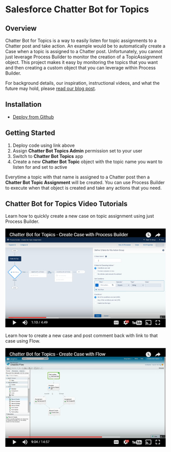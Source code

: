 Salesforce Chatter Bot for Topics
=================================

Overview
--------

Chatter Bot for Topics is a way to easily listen for topic assignments to a Chatter post and take action.
An example would be to automatically create a Case when a topic is assigned to a Chatter post.
Unfortunately, you cannot just leverage Process Builder to monitor the creation of a TopicAssignment object.
This project makes it easy by monitoring the topics that you want and then creating a custom object that you can leverage within Process Builder.

For background details, our inspiration, instructional videos, and what the future may hold, please [read our blog post](https://douglascayers.com/2016/11/13/create-case-when-chatter-topic-assigned-or-crm-ai-with-chatter-bot/).


Installation
------------

* [Deploy from Github](https://githubsfdeploy.herokuapp.com)


Getting Started
---------------

1. Deploy code using link above
2. Assign **Chatter Bot Topics Admin** permission set to your user
3. Switch to **Chatter Bot Topics** app
4. Create a new **Chatter Bot Topic** object with the topic name you want to listen for and set to active

Everytime a topic with that name is assigned to a Chatter post then a **Chatter Bot Topic Assignment** will be created. You can use Process Builder to execute when that object is created and take any actions that you need.


Chatter Bot for Topics Video Tutorials
--------------------------------------

Learn how to quickly create a new case on topic assignment using just Process Builder.

[![create case with process builder](images/create_case_with_process_builder_video.png)](https://youtu.be/7rf5Vv8Uii4)

Learn how to create a new case and post comment back with link to that case using Flow.

[![create case with flow](images/create_case_with_flow_video.png)](https://youtu.be/s1LYJfD2Vx0)
